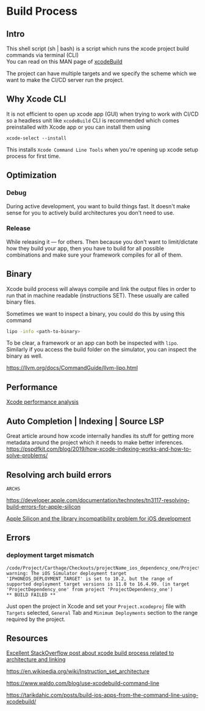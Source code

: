 # Build Process

## Intro

This shell script (sh | bash) is a script which runs the xcode project build commands via terminal (CLI)  
You can read on this MAN page of [xcodeBuild](https://keith.github.io/xcode-man-pages/xcodebuild.1.html)


The project can have multiple targets and we specify the scheme which we want to make the CI/CD server run the project.  

## Why Xcode CLI

It is not efficient to open up xcode app (GUI) when trying to work with CI/CD so a headless unit like `xcodeBuild` CLI is recommended which comes preinstalled with Xcode app or you can install them using

```shell
xcode-select --install
```

This installs `Xcode Command Line Tools` when you're opening up xcode setup process for first time. 

## Optimization

### Debug
During active development, you want to build things fast. It doesn't make sense for you to actively build architectures you don't need to use.

### Release 
While releasing it — for others. Then because you don't want to limit/dictate how they build your app, then you have to build for all possible combinations and make sure your framework compiles for all of them.

## Binary

Xcode build process will always compile and link the output files in order to run that in machine readable (instructions SET). These usually are called binary files.

Sometimes we want to inspect a binary, you could do this by using this command

```bash
lipo -info <path-to-binary>
```

To be clear, a framework or an app can both be inspected with `lipo`. Similarly if you access the build folder on the simulator, you can inspect the binary as well.

https://llvm.org/docs/CommandGuide/llvm-lipo.html

## Performance

[Xcode performance analysis](performance.md)


## Auto Completion | Indexing | Source LSP

Great article around how xcode internally handles its stuff for getting more metadata around the project which it needs to make better inferences.
https://pspdfkit.com/blog/2019/how-xcode-indexing-works-and-how-to-solve-problems/

## Resolving arch build errors

`ARCHS`

https://developer.apple.com/documentation/technotes/tn3117-resolving-build-errors-for-apple-silicon

[Apple Silicon and the library incompatibility problem for iOS development](https://susuthapa19961227.medium.com/apple-silicon-and-the-library-incompatibility-problem-for-ios-development-8c2d875283f2)


## Errors

### deployment target mismatch

```log
/code/Project/Carthage/Checkouts/projectName_ios_dependency_one/ProjectDependency_one.xcodeproj: warning: The iOS Simulator deployment target 'IPHONEOS_DEPLOYMENT_TARGET' is set to 10.2, but the range of supported deployment target versions is 11.0 to 16.4.99. (in target 'ProjectDependency_one' from project 'ProjectDependency_one')
** BUILD FAILED **
```
Just open the project in Xcode and set your `Project.xcodeproj` file with `Targets` selected, `General` Tab and `Minimum Deployments` section to the range required by the project.

## Resources

[Excellent StackOverflow post about xcode build process related to architecture and linking](https://stackoverflow.com/a/75454378/5177704)

https://en.wikipedia.org/wiki/Instruction_set_architecture


https://www.waldo.com/blog/use-xcodebuild-command-line

https://tarikdahic.com/posts/build-ios-apps-from-the-command-line-using-xcodebuild/